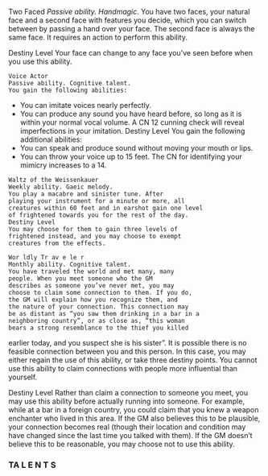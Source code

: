 Two Faced
_Passive ability. Handmagic._
You have two faces, your natural face and a
second face with features you decide, which you can
switch between by passing a hand over your face.
The second face is always the same face. It requires
an action to perform this ability.

Destiny Level
Your face can change to any face you’ve seen
before when you use this ability.

```
Voice Actor
Passive ability. Cognitive talent.
You gain the following abilities:
```

- You can imitate voices nearly perfectly.
- You can produce any sound you have heard
  before, so long as it is within your normal vocal
  volume.
  A CN 12 cunning check will reveal imperfections
  in your imitation.
  Destiny Level
  You gain the following additional abilities:
- You can speak and produce sound without
  moving your mouth or lips.
- You can throw your voice up to 15 feet.
  The CN for identifying your mimicry increases
  to a 14.

```
Waltz of the Weissenkauer
Weekly ability. Gaeic melody.
You play a macabre and sinister tune. After
playing your instrument for a minute or more, all
creatures within 60 feet and in earshot gain one level
of frightened towards you for the rest of the day.
Destiny Level
You may choose for them to gain three levels of
frightened instead, and you may choose to exempt
creatures from the effects.
```

```
Wor ldly Tr av e le r
Monthly ability. Cognitive talent.
You have traveled the world and met many, many
people. When you meet someone who the GM
describes as someone you’ve never met, you may
choose to claim some connection to them. If you do,
the GM will explain how you recognize them, and
the nature of your connection. This connection may
be as distant as “you saw them drinking in a bar in a
neighboring country”, or as close as, “this woman
bears a strong resemblance to the thief you killed
```

earlier today, and you suspect she is his sister”. It is
possible there is no feasible connection between you
and this person. In this case, you may either regain
the use of this ability, or take three destiny points.
You cannot use this ability to claim connections with
people more influential than yourself.

Destiny Level
Rather than claim a connection to someone you
meet, you may use this ability before actually
running into someone. For example, while at a bar in
a foreign country, you could claim that you knew a
weapon enchanter who lived in this area. If the GM
also believes this to be plausible, your connection
becomes real (though their location and condition
may have changed since the last time you talked with
them). If the GM doesn’t believe this to be
reasonable, you may choose not to use this ability.

### TA L E N T S
